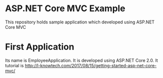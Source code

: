 # ASP.NET Core MVC Example
This repository holds sample application which developed using ASP.NET Core MVC
# First Application
Its name is EmployeeApplication. It is developed using ASP.NET Core 2.0. It tutorial is http://l-knowtech.com/2017/08/15/getting-started-asp-net-core-mvc/ 
